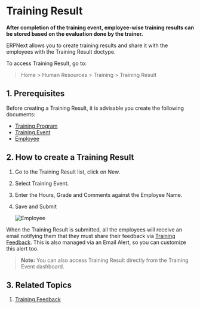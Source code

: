 # Training Result

**After completion of the training event, employee-wise training results can be stored based on the evaluation done by the trainer.**

ERPNext allows you to create training results and share it with the employees with the Training Result doctype.

To access Training Result, go to:

> Home > Human Resources > Training > Training Result


## 1. Prerequisites

Before creating a Training Result, it is advisable you create the following documents:

* [Training Program](/docs/v13/user/manual/en/human-resources/training-program)
* [Training Event](/docs/v13/user/manual/en/human-resources/training-event)
* [Employee](/docs/v13/user/manual/en/human-resources/employee)


## 2. How to create a Training Result

1. Go to the Training Result list, click on New.
1. Select Training Event.
1. Enter the Hours, Grade and Comments against the Employee Name.
1. Save and Submit

    <img class="screenshot" alt="Employee" src="{{docs_base_url}}/v13/assets/img/human-resources/training-result.png">

When the Training Result is submitted, all the employees will receive an email notifying them that they must share their feedback via [Training Feedback](/docs/v13/user/manual/en/human-resources/training-feedback). This is also managed via an Email Alert, so you can customize this alert too.


> **Note:** You can also access Training Result directly from the Training Event dashboard.

## 3. Related Topics

1. [Training Feedback](/docs/v13/user/manual/en/human-resources/training-feedback)